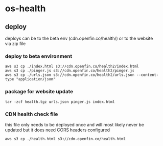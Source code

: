 # os-health

## deploy
deploys can be to the beta env (cdn.openfin.co/health/) or to the website via zip file

### deploy to beta environment
```
aws s3 cp ./index.html s3://cdn.openfin.co/health2/index.html
aws s3 cp ./pinger.js s3://cdn.openfin.co/health2/pinger.js
aws s3 cp ./urls.json s3://cdn.openfin.co/health2/urls.json --content-type "application/json"
```

### package for website update
```
tar -zcf health.tgz urls.json pinger.js index.html
```

### CDN health check file
this file only needs to be deployed once and will most likely never be updated but it does need CORS headers configured
```
aws s3 cp ./health.html s3://cdn.openfin.co/health.html
```

